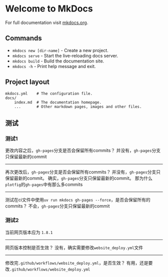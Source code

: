 # Welcome to MkDocs

For full documentation visit [mkdocs.org](https://www.mkdocs.org).

## Commands

- `mkdocs new [dir-name]` - Create a new project.
- `mkdocs serve` - Start the live-reloading docs server.
- `mkdocs build` - Build the documentation site.
- `mkdocs -h` - Print help message and exit.

## Project layout

    mkdocs.yml    # The configuration file.
    docs/
        index.md  # The documentation homepage.
        ...       # Other markdown pages, images and other files.

## 测试

### 测试1

更改内容之后，`gh-pages`分支是否会保留所有commits？
并没有，`gh-pages`分支只保留最新的commit

---

再次更改后，`gh-pages`分支是否会保留所有commits？
并没有，`gh-pages`分支只保留最新的commit。
确实，`gh-pages`分支只保留最新的commit。
那为什么`plotfig`的`gh-pages`中有那么多commits

---

测试在ci文件中使用`uv run mkdocs gh-pages --force`，是否会保留所有的commits？
不会，`gh-pages`分支只保留最新的commit

### 测试2

当前网页版本应为 `1.8.1`

---

网页版本控制是否生效？
没有，确实需要修改`website_deploy.yml`文件

---

修改完`.github/workflows/website_deploy.yml`，是否生效？
有用，还是要改`.github/workflows/website_deploy.yml`
